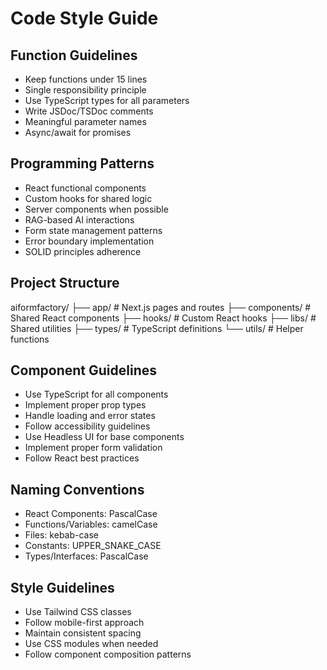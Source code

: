 # Code Style Guide

## Function Guidelines
- Keep functions under 15 lines
- Single responsibility principle
- Use TypeScript types for all parameters
- Write JSDoc/TSDoc comments
- Meaningful parameter names
- Async/await for promises

## Programming Patterns
- React functional components
- Custom hooks for shared logic
- Server components when possible
- RAG-based AI interactions
- Form state management patterns
- Error boundary implementation
- SOLID principles adherence

## Project Structure
aiformfactory/
├── app/                # Next.js pages and routes
├── components/        # Shared React components
├── hooks/            # Custom React hooks
├── libs/             # Shared utilities
├── types/           # TypeScript definitions
└── utils/           # Helper functions

## Component Guidelines
- Use TypeScript for all components
- Implement proper prop types
- Handle loading and error states
- Follow accessibility guidelines
- Use Headless UI for base components
- Implement proper form validation
- Follow React best practices

## Naming Conventions
- React Components: PascalCase
- Functions/Variables: camelCase
- Files: kebab-case
- Constants: UPPER_SNAKE_CASE
- Types/Interfaces: PascalCase

## Style Guidelines
- Use Tailwind CSS classes
- Follow mobile-first approach
- Maintain consistent spacing
- Use CSS modules when needed
- Follow component composition patterns

